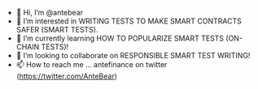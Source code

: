 - 👋 Hi, I’m @antebear
- 👀 I’m interested in WRITING TESTS TO MAKE SMART CONTRACTS SAFER (SMART TESTS).
- 🌱 I’m currently learning HOW TO POPULARIZE SMART TESTS (ON-CHAIN TESTS)!
- 💞️ I’m looking to collaborate on RESPONSIBLE SMART TEST WRITING!
- 📫 How to reach me ... antefinance on twitter (https://twitter.com/AnteBear)

<!---
antebear/antebear is a ✨ special ✨ repository because its `README.md` (this file) appears on your GitHub profile.
You can click the Preview link to take a look at your changes.
--->
